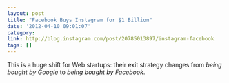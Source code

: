 ```yaml
---
layout: post
title: "Facebook Buys Instagram for $1 Billion"
date: '2012-04-10 09:01:07'
category: 
link: http://blog.instagram.com/post/20785013897/instagram-facebook
tags: []
---
```


This is a huge shift for Web startups: their exit strategy changes from _being bought by Google_ to _being bought by Facebook_.
